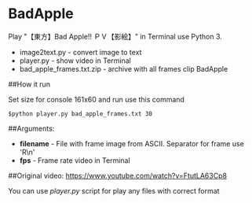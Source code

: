 BadApple
========

Play "【東方】Bad Apple!! ＰＶ【影絵】" in Terminal use Python 3.

* image2text.py - convert image to text
* player.py - show video in Terminal
* bad_apple_frames.txt.zip - archive with all frames clip BadApple


##How it run

Set size for console 161x60 and run use this command

`$python player.py bad_apple_frames.txt 30`

##Arguments:

* **filename**  - File with frame image from ASCII. Separator for frame use 'R\n'
* **fps** - Frame rate video in Terminal

##Original video:
https://www.youtube.com/watch?v=FtutLA63Cp8

You can use *player.py* script for play any files with correct format